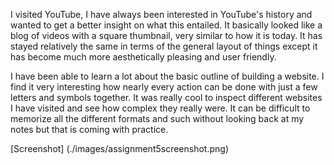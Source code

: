 I visited YouTube, I have always been interested in YouTube's history and wanted to get a better insight on what this entailed.
It basically looked like a blog of videos with a square thumbnail, very similar to how it is today. It has stayed relatively the same in terms of the general layout of things except it has become much more aesthetically pleasing and user friendly.

I have been able to learn a lot about the basic outline of building a website. I find it very interesting how nearly every action can be done with just a few letters and symbols together. It was really cool to inspect different websites I have visited and see how complex they really were. It can be difficult to memorize all the different formats and such without looking back at my notes but that is coming with practice.

[Screenshot] (./images/assignment5screenshot.png)
